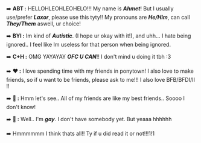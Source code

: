 ➡️ **ABT :** HELLOHLEOHLEOHELO!!! My name is ***Ahmet***! But I usually use/prefer ***Laxor***, please use this tyty!! My pronouns are ***He/Him***, can call ***They/Them*** aswell, ur choice!

➡️ **BYI :** Im kind of ***Autistic***. (I hope ur okay with it!), and uhh... I hate being ignored.. I feel like Im useless for that person when being ignored.

➡️ **C+H :** OMG YAYAYAY ***OFC U CAN***!! I don't mind u doing it tbh :3

➡️ **❤️ :** I love spending time with my friends in ponytown! I also love to make friends, so if u want to be friends, please ask to me!!! 
I also love BFB/BFDI/II !!

➡️ **💖 :** Hmm let's see.. All of my friends are like my best friends.. Soooo I don't know!

➡️ **💞 :** Well.. I'm ***gay***. I don't have somebody yet. But yeaaa hhhhhh

➡️ Hmmmmmm I think thats all!! Ty if u did read it or not!!!1!1
